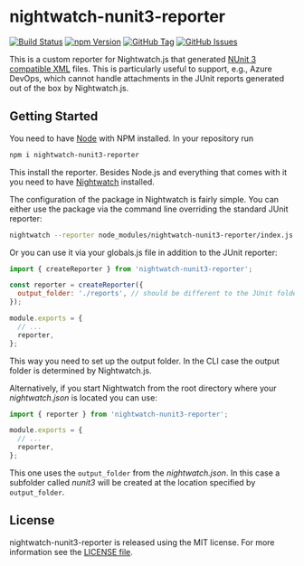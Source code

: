 # nightwatch-nunit3-reporter

[![Build Status](https://florianrappl.visualstudio.com/nightwatch-nunit3-reporter/_apis/build/status/nightwatch-nunit3-reporter-CI?branchName=master)](https://florianrappl.visualstudio.com/nightwatch-nunit3-reporter/_build/latest?definitionId=9&branchName=master)
[![npm Version](https://img.shields.io/npm/v/nightwatch-nunit3-reporter.svg)](https://www.npmjs.com/package/nightwatch-nunit3-reporter)
[![GitHub Tag](https://img.shields.io/github/tag/FlorianRappl/nightwatch-nunit3-reporter.svg)](https://github.com/FlorianRappl/nightwatch-nunit3-reporter/releases)
[![GitHub Issues](https://img.shields.io/github/issues/FlorianRappl/nightwatch-nunit3-reporter.svg)](https://github.com/FlorianRappl/nightwatch-nunit3-reporter/issues)

This is a custom reporter for Nightwatch.js that generated [NUnit 3 compatible XML](https://github.com/nunit/docs/wiki/Test-Result-XML-Format) files. This is particularly useful to support, e.g., Azure DevOps, which cannot handle attachments in the JUnit reports generated out of the box by Nightwatch.js.

## Getting Started

You need to have [Node](https://nodejs.org/) with NPM installed. In your repository run

```sh
npm i nightwatch-nunit3-reporter
```

This install the reporter. Besides Node.js and everything that comes with it you need to have [Nightwatch](https://nightwatchjs.org/) installed.

The configuration of the package in Nightwatch is fairly simple. You can either use the package via the command line overriding the standard JUnit reporter:

```sh
nightwatch --reporter node_modules/nightwatch-nunit3-reporter/index.js
```

Or you can use it via your globals.js file in addition to the JUnit reporter:

```js
import { createReporter } from 'nightwatch-nunit3-reporter';

const reporter = createReporter({
  output_folder: './reports', // should be different to the JUnit folder
});

module.exports = {
  // ...
  reporter,
};
```

This way you need to set up the output folder. In the CLI case the output folder is determined by Nightwatch.js.

Alternatively, if you start Nightwatch from the root directory where your *nightwatch.json* is located you can use:

```js
import { reporter } from 'nightwatch-nunit3-reporter';

module.exports = {
  // ...
  reporter,
};
```

This one uses the `output_folder` from the *nightwatch.json*. In this case a subfolder called *nunit3* will be created at the location specified by `output_folder`.

## License

nightwatch-nunit3-reporter is released using the MIT license. For more information see the [LICENSE file](LICENSE).
